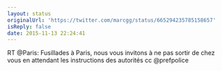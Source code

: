 ```yaml
---
layout: status
originalUrl: 'https://twitter.com/marcgg/status/665294235785158657'
isReply: false
date: 2015-11-13 22:24:41
---
```


RT @Paris: Fusillades à Paris, nous vous invitons à ne pas sortir de chez vous en attendant les instructions des autorités cc @prefpolice
